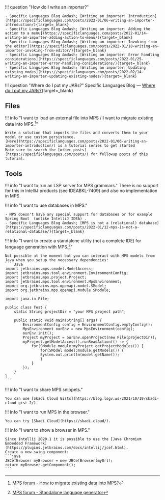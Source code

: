 !!! question "How do I write an importer?"

    - Specific Languages Blog &mdash; [Writing an importer: Introduction](https://specificlanguages.com/posts/2022-01/06-writing-an-importer-introduction/){target=_blank}
    - Specific Languages Blog &mdash; [Writing an importer: Adding the action to a menu](https://specificlanguages.com/posts/2022-01/14-writing-an-importer-adding-action-to-menu/){target=_blank}
    - Specific Languages Blog &mdash; [Writing an importer: Invoking from the editor](https://specificlanguages.com/posts/2022-01/18-writing-an-importer-invoking-from-editor/){target=_blank}
    - Specific Languages Blog &mdash; [Writing an importer: Error handling considerations](https://specificlanguages.com/posts/2022-01/25-writing-an-importer-error-handling-considerations/){target=_blank}
    - Specific Languages Blog &mdash; [Writing an importer: Updating existing nodes](https://specificlanguages.com/posts/2022-02/14-writing-an-importer-updating-existing-nodes/){target=_blank}

!!! question "Where do I put my JARs?"
    Specific Languages Blog &mdash; [Where do I put my JARs?](https://specificlanguages.com/posts/2022-03/04-where-do-i-put-my-jars/){target=_blank}

## Files

!!! info "I want to load an external file into MPS / I want to migrate existing data into MPS.[^1]"

    Write a solution that imports the files and converts them to your model or use custom persistence.
    [Here](https://specificlanguages.com/posts/2022-01/06-writing-an-importer-introduction/) is a tutorial series to get started
    Make sure to search the [other posts](https://specificlanguages.com/posts/) for followup posts of this tutorial.

## Tools

!!! info "I want to run an LSP server for MPS grammars."
    There is no support for this in IntelliJ products (see IDEABKL-7409)
    and also no implementation in MPS.

!!! info "I want to use databases in MPS."

    - MPS doesn't have any special support for databases or for example Spring Boot  (unlike IntelliJ IDEA) .
    - Specific Languages Blog &mdash; [MPS is not a (relational) database](https://specificlanguages.com/posts/2022-01/12-mps-is-not-a-relational-database/){target=_blank}

!!! info "I want to create a standalone utility (not a complete IDE) for language generation with MPS.[^2]"

    Not possible at the moment but you can interact with MPS models from Java when you setup the necessary dependencies:
    ``` Java
    import jetbrains.mps.smodel.ModelAccess;
    import jetbrains.mps.tool.environment.EnvironmentConfig;
    import jetbrains.mps.project.Project;
    import jetbrains.mps.tool.environment.MpsEnvironment;
    import org.jetbrains.mps.openapi.model.SModel;
    import org.jetbrains.mps.openapi.module.SModule;
    
    import java.io.File;
    
    public class Test {
        static String projectDir = "your MPS project path";
    
        public static void main(String[] args) {
            EnvironmentConfig config = EnvironmentConfig.emptyConfig();
            MpsEnvironment ourEnv = new MpsEnvironment(config);
            ourEnv.init();
            Project myProject = ourEnv.openProject(new File(projectDir));
            myProject.getModelAccess().runReadAction(() -> {
                for(SModule module:myProject.getProjectModules()) {
                    for(SModel model:module.getModels()) {
                    System.out.println(model.getName());
                    }
                }
            });
        }
    }
    ```

!!! info "I want to share MPS snippets."

    You can use [Skadi Cloud Gists](https://blog.logv.ws/2021/10/19/skadi-cloud-gist-2/).

!!! info "I want to run MPS in the browser."

    You can try [Skadi Cloud](https://skadi.cloud/).

!!! info "I want to show a browser in MPS."

    Since Intellij 2020.1 it is possible to use the [Java Chromium Embedded Framework](https://plugins.jetbrains.com/docs/intellij/jcef.html).
    Create a new swing component:
    ```java
    JBCefBrowser myBrowser = new JBCefBrowser(myUrl);
    return myBrowser.getComponent();
    ```

[^1]:[MPS forum - How to migrate existing data into MPS?](https://mps-support.jetbrains.com/hc/en-us/community/posts/360010855700-How-to-migrate-existing-data-into-MPS-)
[^2]:[MPS forum - Standalone language generator](https://mps-support.jetbrains.com/hc/en-us/community/posts/360006153579-Standalone-language-generator)